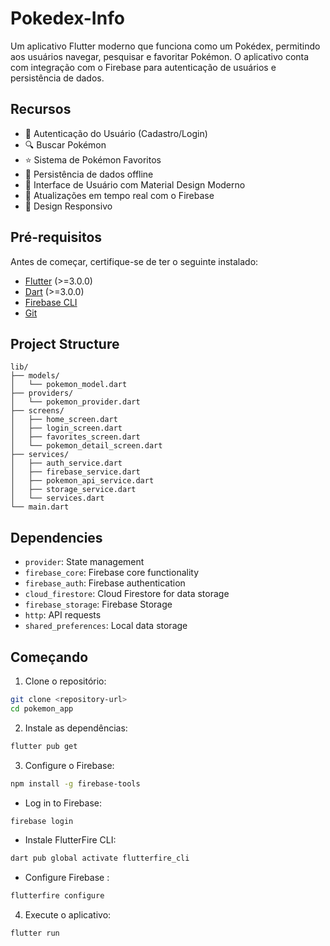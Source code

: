 # Pokedex-Info
Um aplicativo Flutter moderno que funciona como um Pokédex, permitindo aos usuários navegar, pesquisar e favoritar Pokémon. O aplicativo conta com integração com o Firebase para autenticação de usuários e persistência de dados.

## Recursos
- 🔐 Autenticação do Usuário (Cadastro/Login)
- 🔍 Buscar Pokémon
- ⭐ Sistema de Pokémon Favoritos
- 💾 Persistência de dados offline
- 🎨 Interface de Usuário com Material Design Moderno
- 🔄 Atualizações em tempo real com o Firebase
- 📱 Design Responsivo

## Pré-requisitos

Antes de começar, certifique-se de ter o seguinte instalado:
- [Flutter](https://flutter.dev/docs/get-started/install) (>=3.0.0)
- [Dart](https://dart.dev/get-dart) (>=3.0.0)
- [Firebase CLI](https://firebase.google.com/docs/cli)
- [Git](https://git-scm.com/)

## Project Structure

```
lib/
├── models/
│   └── pokemon_model.dart
├── providers/
│   └── pokemon_provider.dart
├── screens/
│   ├── home_screen.dart
│   ├── login_screen.dart
│   ├── favorites_screen.dart
│   └── pokemon_detail_screen.dart
├── services/
│   ├── auth_service.dart
│   ├── firebase_service.dart
│   ├── pokemon_api_service.dart
│   ├── storage_service.dart
│   └── services.dart
└── main.dart
```

## Dependencies

- `provider`: State management
- `firebase_core`: Firebase core functionality
- `firebase_auth`: Firebase authentication
- `cloud_firestore`: Cloud Firestore for data storage
- `firebase_storage`: Firebase Storage
- `http`: API requests
- `shared_preferences`: Local data storage


## Começando

1. Clone o repositório:
 ```bash
git clone <repository-url>
cd pokemon_app
```
2. Instale as dependências:
```bash
flutter pub get
```
3. Configure o Firebase:
```bash
npm install -g firebase-tools
```
- Log in to Firebase:
```bash
firebase login
```
- Instale FlutterFire CLI:
```bash
dart pub global activate flutterfire_cli
```
- Configure Firebase :
```bash
flutterfire configure
```
4. Execute o aplicativo:
```bash
flutter run
```
